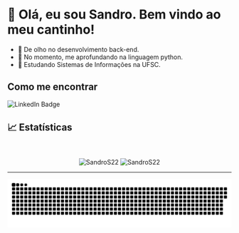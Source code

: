 # 👋 Olá, eu sou Sandro. Bem vindo ao meu cantinho!
- 👀 De olho no desenvolvimento back-end.
- 🌱 No momento, me aprofundando na linguagem python.
- 💞️ Estudando Sistemas de Informações na UFSC.

## Como me encontrar
![LinkedIn Badge](https://img.shields.io/badge/LinkedIn-0077B5?style=for-the-badge&logo=linkedin&logoColor=white&link=https://www.linkedin.com/in/sandro-santana-ribeiro-b5a489133/)


## 📈 Estatísticas

<br/>
<p align="center">
  <img width="48%" src="https://github-readme-stats.vercel.app/api?username=SandroS22&count_private=true&theme=dark&show_icons=true" alt="SandroS22" />
  <img width="48%" src="https://github-readme-streak-stats.herokuapp.com/?user=SandroS22&hide_border=true&theme=dark&show_icons=true" alt="SandroS22"/>
</p>
<hr />

![GitHub Snake dark](https://github.com/SandroS22/SandroS22/blob/output/github-contribution-grid-snake-dark.svg)
